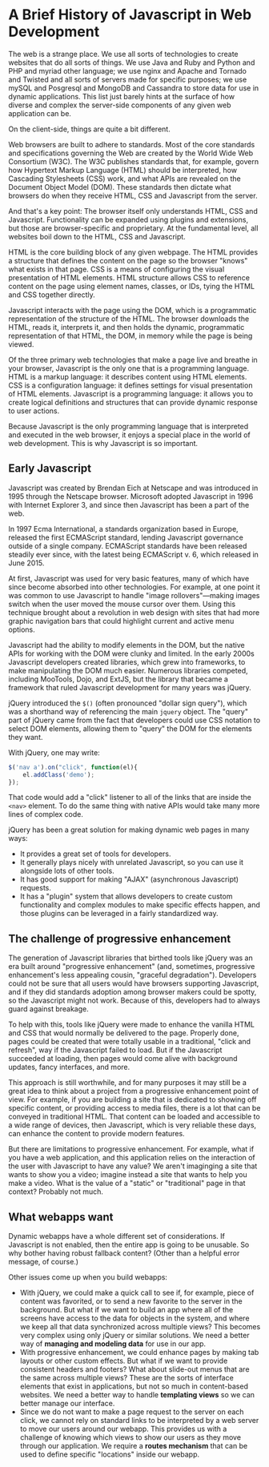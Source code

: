 # A Brief History of Javascript in Web Development
The web is a strange place. We use all sorts of technologies to create websites that do all sorts of things. We use Java and Ruby and Python and PHP and myriad other language; we use nginx and Apache and Tornado and Twisted and all sorts of servers made for specific purposes; we use mySQL and Posgresql and MongoDB and Cassandra to store data for use in dynamic applications. This list just barely hints at the surface of how diverse and complex the server-side components of any given web application can be.

On the client-side, things are quite a bit different.

Web browsers are built to adhere to standards. Most of the core standards and specifications governing the Web are created by the World Wide Web Consortium (W3C). The W3C publishes standards that, for example, govern how Hypertext Markup Language (HTML) should be interpreted, how Cascading Stylesheets (CSS) work, and what APIs are revealed on the Document Object Model (DOM). These standards then dictate what browsers do when they receive HTML, CSS and Javascript from the server.

And that's a key point: The browser itself only understands HTML, CSS and Javascript. Functionality can be expanded using plugins and extensions, but those are browser-specific and proprietary. At the fundamental level, all websites boil down to the HTML, CSS and Javascript.

HTML is the core building block of any given webpage. The HTML provides a structure that defines the content on the page so the browser "knows" what exists in that page. CSS is a means of configuring the visual presentation of HTML elements. HTML structure allows CSS to reference content on the page using element names, classes, or IDs, tying the HTML and CSS together directly.

Javascript interacts with the page using the DOM, which is a programmatic representation of the structure of the HTML. The browser downloads the HTML, reads it, interprets it, and then holds the dynamic, programmatic representation of that HTML, the DOM, in memory while the page is being viewed.

Of the three primary web technologies that make a page live and breathe in your browser, Javascript is the only one that is a programming language. HTML is a markup language: it describes content using HTML elements. CSS is a configuration language: it defines settings for visual presentation of HTML elements. Javascript is a programming language: it allows you to create logical definitions and structures that can provide dynamic response to user actions.

Because Javascript is the only programming language that is interpreted and executed in the web browser, it enjoys a special place in the world of web development. This is why Javascript is so important.

## Early Javascript
Javascript was created by Brendan Eich at Netscape and was introduced in 1995 through the Netscape browser. Microsoft adopted Javascript in 1996 with Internet Explorer 3, and since then Javascript has been a part of the web. 

In 1997 Ecma International, a standards organization based in Europe, released the first ECMAScript standard, lending Javascript governance outside of a single company. ECMAScript standards have been released steadily ever since, with the latest being ECMAScript v. 6, which released in June 2015.

At first, Javascript was used for very basic features, many of which have since become absorbed into other technologies. For example, at one point it was common to use Javascript to handle "image rollovers"&mdash;making images switch when the user moved the mouse cursor over them. Using this technique brought about a revolution in web design with sites that had more graphic navigation bars that could highlight current and active menu options.

Javascript had the ability to modify elements in the DOM, but the native APIs for working with the DOM were clunky and limited. In the early 2000s Javascript developers created libraries, which grew into frameworks, to make manipulating the DOM much easier. Numerous libraries competed, including MooTools, Dojo, and ExtJS, but the library that became a framework that ruled Javascript development for many years was jQuery.

jQuery introduced the `$()` (often pronounced "dollar sign query"), which was a shorthand way of referencing the main `jquery` object. The "query" part of jQuery came from the fact that developers could use CSS notation to select DOM elements, allowing them to "query" the DOM for the elements they want.

With jQuery, one may write:

```js
$('nav a').on("click", function(el){ 
    el.addClass('demo');
});
```

That code would add a "click" listener to all of the links that are inside the `<nav>` element. To do the same thing with native APIs would take many more lines of complex code.

jQuery has been a great solution for making dynamic web pages in many ways: 

* It provides a great set of tools for developers.
* It generally plays nicely with unrelated Javascript, so you can use it alongside lots of other tools.
* It has good support for making "AJAX" (asynchronous Javascript) requests.
* It has a "plugin" system that allows developers to create custom functionality and complex modules to make specific effects happen, and those plugins can be leveraged in a fairly standardized way.

## The challenge of progressive enhancement
The generation of Javascript libraries that birthed tools like jQuery was an era built around "progressive enhancement" (and, sometimes, progressive enhancement's less appealing cousin, "graceful degradation"). Developers could not be sure that all users would have browsers supporting Javascript, and if they did standards adoption among browser makers could be spotty, so the Javascript might not work. Because of this, developers had to always guard against breakage.

To help with this, tools like jQuery were made to enhance the vanilla HTML and CSS that would normally be delivered to the page. Properly done, pages could be created that were totally usable in a traditional, "click and refresh", way if the Javascript failed to load. But if the Javascript succeeded at loading, then pages would come alive with background updates, fancy interfaces, and more.

This approach is still worthwhile, and for many purposes it may still be a great idea to think about a project from a progressive enhancement point of view. For example, if you are building a site that is dedicated to showing off specific content, or providing access to media files, there is a lot that can be conveyed in traditional HTML. That content can be loaded and accessible to a wide range of devices, then Javascript, which is very reliable these days, can enhance the content to provide modern features.

But there are limitations to progressive enhancement. For example, what if you have a web application, and this application relies on the interaction of the user with Javascript to have any value? We aren't imaginging a site that wants to show you a video; imagine instead a site that wants to help you make a video. What is the value of a "static" or "traditional" page in that context? Probably not much.

## What webapps want
Dynamic webapps have a whole different set of considerations. If Javascript is not enabled, then the entire app is going to be unusable. So why bother having robust fallback content? (Other than a helpful error message, of course.)

Other issues come up when you build webapps:

* With jQuery, we could make a quick call to see if, for example, piece of content was favorited, or to send a new favorite to the server in the background. But what if we want to build an app where all of the screens have access to the data for objects in the system, and where we keep all that data synchronized across multiple views? This becomes very complex using only jQuery or similar solutions. We need a better way of **managing and modeling data** for use in our app.
* With progressive enhancement, we could enhance pages by making tab layouts or other custom effects. But what if we want to provide consistent headers and footers? What about slide-out menus that are the same across multiple views? These are the sorts of interface elements that exist in applications, but not so much in content-based websites. We need a better way to handle **templating views** so we can better manage our interface.
* Since we do not want to make a page request to the server on each click, we cannot rely on standard links to be interpreted by a web server to move our users around our webapp. This provides us with a challenge of knowing which views to show our users as they move through our application. We require a **routes mechanism** that can be used to define specific "locations" inside our webapp.
